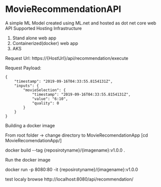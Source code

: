 # MovieRecommendationAPI
A simple ML Model created using ML.net and hosted as dot net core web API
Supported Hosting Infrastructure
1. Stand alone web app
2. Containerized(docker) web app
3. AKS

Request Url: https://{HostUrl}/api/recommendation/execute

Request Payload:
```
{
    "timestamp": "2019-09-16T04:33:55.8154131Z",
    "inputs": {
        "movieSelection": {
            "timestamp": "2019-09-16T04:33:55.8154131Z",
            "value": "6:10",
            "quality": 0
        }
    }
}
```

Building a docker image

From root folder -> change directory to MovieRecomendationApp [cd MovieRecomendationApp/]

docker build --tag {reposirotyname}/{imagename}:v1.0.0 .

Run the docker image

docker run -p 8080:80 -it {reposirotyname}/{imagename}:v1.0.0

test localy browse http://localhost:8080/api/recommendation/
